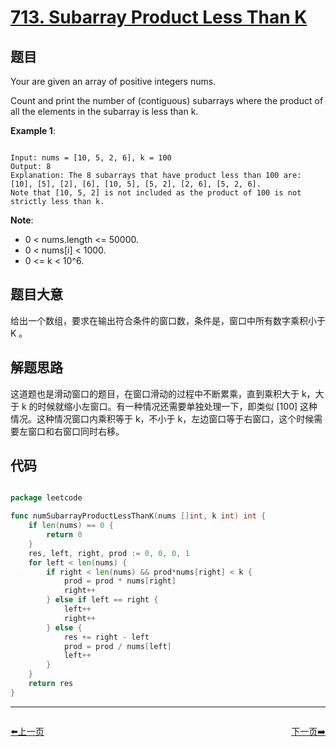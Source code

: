 # [713. Subarray Product Less Than K](https://leetcode.com/problems/subarray-product-less-than-k/)

## 题目

Your are given an array of positive integers nums.

Count and print the number of (contiguous) subarrays where the product of all the elements in the subarray is less than k.

**Example 1**:

```

Input: nums = [10, 5, 2, 6], k = 100
Output: 8
Explanation: The 8 subarrays that have product less than 100 are: [10], [5], [2], [6], [10, 5], [5, 2], [2, 6], [5, 2, 6].
Note that [10, 5, 2] is not included as the product of 100 is not strictly less than k.

```


**Note**:

- 0 < nums.length <= 50000.
- 0 < nums[i] < 1000.
- 0 <= k < 10^6.

## 题目大意

给出一个数组，要求在输出符合条件的窗口数，条件是，窗口中所有数字乘积小于 K 。

## 解题思路

这道题也是滑动窗口的题目，在窗口滑动的过程中不断累乘，直到乘积大于 k，大于 k 的时候就缩小左窗口。有一种情况还需要单独处理一下，即类似 [100] 这种情况。这种情况窗口内乘积等于 k，不小于 k，左边窗口等于右窗口，这个时候需要左窗口和右窗口同时右移。




## 代码

```go

package leetcode

func numSubarrayProductLessThanK(nums []int, k int) int {
	if len(nums) == 0 {
		return 0
	}
	res, left, right, prod := 0, 0, 0, 1
	for left < len(nums) {
		if right < len(nums) && prod*nums[right] < k {
			prod = prod * nums[right]
			right++
		} else if left == right {
			left++
			right++
		} else {
			res += right - left
			prod = prod / nums[left]
			left++
		}
	}
	return res
}

```


----------------------------------------------
<div style="display: flex;justify-content: space-between;align-items: center;">
<p><a href="https://books.halfrost.com/leetcode/ChapterFour/0700~0799/0710.Random-Pick-with-Blacklist/">⬅️上一页</a></p>
<p><a href="https://books.halfrost.com/leetcode/ChapterFour/0700~0799/0714.Best-Time-to-Buy-and-Sell-Stock-with-Transaction-Fee/">下一页➡️</a></p>
</div>
